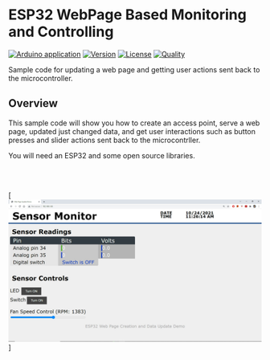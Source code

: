 # ESP32 WebPage Based Monitoring and Controlling

[![Arduino application](https://github.com/tahirrrhassan/ESP32_WebPage/actions/workflows/ci.yml/badge.svg)](https://github.com/tahirrrhassan/ESP32_WebPage/actions/workflows/ci.yml) [![Version](https://img.shields.io/badge/version-1.0.0-blue)](https://github.com/tahirrrhassan/ESP32_WebPage) [![License](https://img.shields.io/badge/license-GPL%203.0-blue)](https://github.com/tahirrrhassan/ESP32_WebPage) [![Quality](https://img.shields.io/badge/quality-A%2B-brightgreen)](https://github.com/tahirrrhassan/ESP32_WebPage)

Sample code for updating a web page and getting user actions sent back to the microcontroller.

## Overview

This sample code will show you how to create an access point, serve a web page, updated just changed data, and get user interactions such as button presses and slider actions sent back to the microcontrller.

You will need an ESP32 and some open source libraries.

<br>
<br>

[![header image](https://github.com/tahirrrhassan/ESP32_WebPage/blob/main/screen.jpg)]
